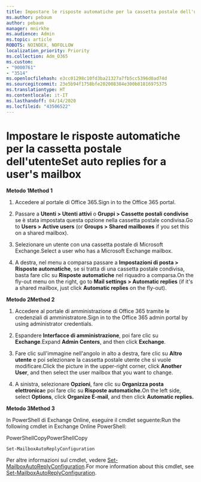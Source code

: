 ```yaml
---
title: Impostare le risposte automatiche per la cassetta postale dell'utente
ms.author: pebaum
author: pebaum
manager: mnirkhe
ms.audience: Admin
ms.topic: article
ROBOTS: NOINDEX, NOFOLLOW
localization_priority: Priority
ms.collection: Adm_O365
ms.custom:
- "9000761"
- "3514"
ms.openlocfilehash: e3cc01298c10fd3ba21327a7fb5cc5396d0ad74d
ms.sourcegitcommit: 23e5b94f1758bfe202008384e300b81816975375
ms.translationtype: HT
ms.contentlocale: it-IT
ms.lasthandoff: 04/14/2020
ms.locfileid: "43506522"
---
```

# <a name="set-auto-replies-for-a-users-mailbox"></a><span data-ttu-id="0380f-102">Impostare le risposte automatiche per la cassetta postale dell'utente</span><span class="sxs-lookup"><span data-stu-id="0380f-102">Set auto replies for a user's mailbox</span></span>

<span data-ttu-id="0380f-103">**Metodo 1**</span><span class="sxs-lookup"><span data-stu-id="0380f-103">**Method 1**</span></span>

1. <span data-ttu-id="0380f-104">Accedere al portale di Office 365.</span><span class="sxs-lookup"><span data-stu-id="0380f-104">Sign in to the Office 365 portal.</span></span>

2. <span data-ttu-id="0380f-105">Passare a **Utenti > Utenti attivi** o **Gruppi > Cassette postali condivise** se è stata impostata questa opzione nella cassetta postale condivisa.</span><span class="sxs-lookup"><span data-stu-id="0380f-105">Go to **Users > Active users** (or **Groups > Shared mailboxes** if you set this on a shared mailbox).</span></span>

3. <span data-ttu-id="0380f-106">Selezionare un utente con una cassetta postale di Microsoft Exchange.</span><span class="sxs-lookup"><span data-stu-id="0380f-106">Select a user who has a Microsoft Exchange mailbox.</span></span>

4. <span data-ttu-id="0380f-107">A destra, nel menu a comparsa passare a **Impostazioni di posta > Risposte automatiche**, se si tratta di una cassetta postale condivisa, basta fare clic su **Risposte automatiche** nel riquadro a comparsa.</span><span class="sxs-lookup"><span data-stu-id="0380f-107">On the fly-out menu on the right, go to **Mail settings > Automatic replies** (if it's a shared mailbox, just click **Automatic replies** on the fly-out).</span></span>

<span data-ttu-id="0380f-108">**Metodo 2**</span><span class="sxs-lookup"><span data-stu-id="0380f-108">**Method 2**</span></span>

1. <span data-ttu-id="0380f-109">Accedere al portale di amministrazione di Office 365 tramite le credenziali di amministratore.</span><span class="sxs-lookup"><span data-stu-id="0380f-109">Sign in to the Office 365 admin portal by using administrator credentials.</span></span>

2. <span data-ttu-id="0380f-110">Espandere **Interfacce di amministrazione**, poi fare clic su **Exchange**.</span><span class="sxs-lookup"><span data-stu-id="0380f-110">Expand **Admin Centers**, and then click **Exchange**.</span></span>

3. <span data-ttu-id="0380f-111">Fare clic sull'immagine nell'angolo in alto a destra, fare clic su **Altro utente** e poi selezionare la cassetta postale utente che si vuole modificare.</span><span class="sxs-lookup"><span data-stu-id="0380f-111">Click the picture in the upper-right corner, click **Another User**, and then select the user mailbox that you want to change.</span></span>

4. <span data-ttu-id="0380f-112">A sinistra, selezionare **Opzioni**, fare clic su **Organizza posta elettronica**e poi fare clic su **Risposte automatiche.**</span><span class="sxs-lookup"><span data-stu-id="0380f-112">On the left side, select **Options**, click **Organize E-mail**, and then click **Automatic replies.**</span></span>

<span data-ttu-id="0380f-113">**Metodo 3**</span><span class="sxs-lookup"><span data-stu-id="0380f-113">**Method 3**</span></span>

<span data-ttu-id="0380f-114">In PowerShell di Exchange Online, eseguire il cmdlet seguente:</span><span class="sxs-lookup"><span data-stu-id="0380f-114">Run the following cmdlet in Exchange Online PowerShell:</span></span>

<span data-ttu-id="0380f-115">PowerShellCopy</span><span class="sxs-lookup"><span data-stu-id="0380f-115">PowerShellCopy</span></span>

    Set-MailboxAutoReplyConfiguration

<span data-ttu-id="0380f-116">Per altre informazioni sul cmdlet, vedere [Set-MailboxAutoReplyConfiguration](https://docs.microsoft.com/powershell/module/exchange/mailboxes/set-mailboxautoreplyconfiguration).</span><span class="sxs-lookup"><span data-stu-id="0380f-116">For more information about this cmdlet, see [Set-MailboxAutoReplyConfiguration](https://docs.microsoft.com/powershell/module/exchange/mailboxes/set-mailboxautoreplyconfiguration).</span></span>
